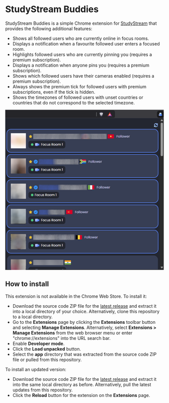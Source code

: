 # StudyStream Buddies

StudyStream Buddies is a simple Chrome extension for [StudyStream](https://www.studystream.live/)
that provides the following additional features:

- Shows all followed users who are currently online in focus rooms.
- Displays a notification when a favourite followed user enters a focused room.
- Highlights followed users who are currently pinning you (requires a premium subscription).
- Displays a notification when anyone pins you (requires a premium subscription).
- Shows which followed users have their cameras enabled (requires a premium subscription).
- Always shows the premium tick for followed users with premium subscriptions, even if the tick is hidden.
- Shows the timezones of followed users with unset countries or countries that do not correspond to the selected timezone.

![Popup screenshot](screenshots/popup.png)

## How to install

This extension is not available in the Chrome Web Store. To install it:

- Download the source code ZIP file for the [latest release](https://github.com/mpaulse/studystream-buddies/releases/latest)
  and extract it into a local directory of your choice. Alternatively, clone this repository to a
  local directory.
- Go to the **Extensions** page by clicking the **Extensions** toolbar button and selecting
  **Manage Extensions**. Alternatively, select **Extensions > Manage Extensions** from
  the web browser menu or enter "chrome://extensions" into the URL search bar.
- Enable **Developer mode**.
- Click the **Load unpacked** button.
- Select the **app** directory that was extracted from the source code ZIP file or pulled
  from this repository.

To install an updated version:
- Download the source code ZIP file for the [latest release](https://github.com/mpaulse/studystream-buddies/releases/latest)
  and extract it into the same local directory as before. Alternatively, pull
  the latest updates from this repository.
- Click the **Reload** button for the extension on the **Extensions** page.
